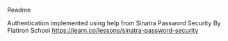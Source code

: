 Readme

Authentication implemented using help from Sinatra Password Security By Flatiron School
https://learn.co/lessons/sinatra-password-security
